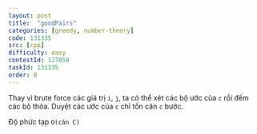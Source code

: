 ```yaml
---
layout: post
title:  "goodPairs"
categories: [greedy, number-theory]
code: 131335
src: [cpp]
difficulty: easy
contestId: 127850
taskId: 131335
order: B
---
```


Thay vì brute force các giá trị `i`, `j`, ta có thể xét các bộ ước của `c` rồi đếm các bộ thỏa. Duyệt các ước của `c` chỉ tốn căn `c` bước.

Độ phức tạp `O(căn C)`
